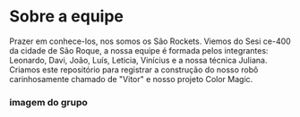 # Sobre a equipe 
Prazer em conhece-los, nos somos os São Rockets. 
Viemos do Sesi ce-400  da cidade de São Roque, a nossa equipe é formada pelos integrantes: Leonardo, Davi, João, Luís, Leticia, Vinícius e a nossa técnica Juliana. 
Criamos este repositório para registrar a construção do nosso robô carinhosamente chamado de "Vitor" e nosso projeto Color Magic.  

### imagem do grupo 
